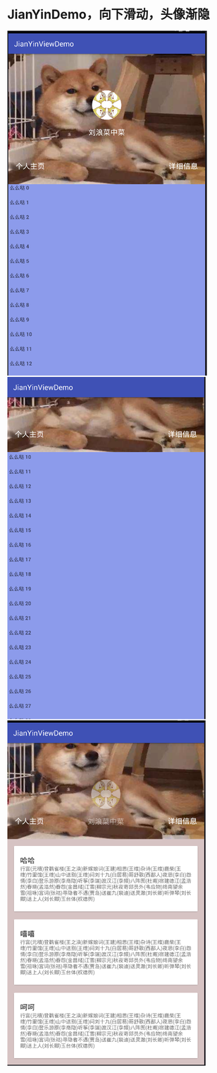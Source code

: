 # JianYinDemo，向下滑动，头像渐隐



![](https://github.com/liulanggou/JianYinDemo/raw/master/jietu/demo01.png) 
![](https://github.com/liulanggou/JianYinDemo/raw/master/jietu/demo02.png)
![](https://github.com/liulanggou/JianYinDemo/raw/master/jietu/demo03.png)
